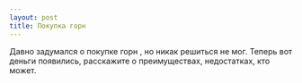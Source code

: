 ```yaml
---
layout: post 
title: Покупка горн 
--- 
```

Давно задумался о покупке горн , но никак решиться не мог. Теперь вот деньги появились, расскажите о преимуществах, недостатках, кто может.